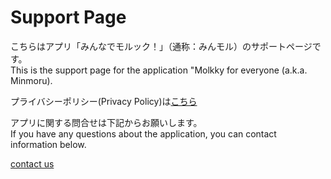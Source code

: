 # Support Page
こちらはアプリ「みんなでモルック！」（通称：みんモル）のサポートページです。  
This is the support page for the application "Molkky for everyone (a.k.a. Minmoru).

プライバシーポリシー(Privacy Policy)は[こちら](https://ta9yamakawa.github.io/MolkkyPrivacyPolicy/PrivacyPolicy/ja)

アプリに関する問合せは下記からお願いします。  
If you have any questions about the application, you can contact information below.

[contact us](https://twitter.com/present1206)